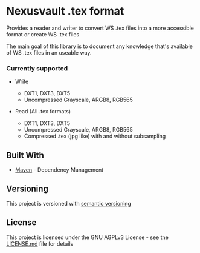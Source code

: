 # Nexusvault .tex format

Provides a reader and writer to convert WS .tex files into a more accessible format or create WS .tex files

The main goal of this library is to document any knowledge that's available of WS .tex files in an useable way.

### Currently supported

* Write
    * DXT1, DXT3, DXT5
    * Uncompressed Grayscale, ARGB8, RGB565

* Read (All .tex formats)
    * DXT1, DXT3, DXT5
    * Uncompressed Grayscale, ARGB8, RGB565
    * Compressed .tex (jpg like) with and without subsampling


## Built With

* [Maven](https://maven.apache.org/) - Dependency Management

## Versioning

This project is versioned with [semantic versioning](http://semver.org/)

## License

This project is licensed under the GNU AGPLv3 License - see the [LICENSE.md](LICENSE.md) file for details

